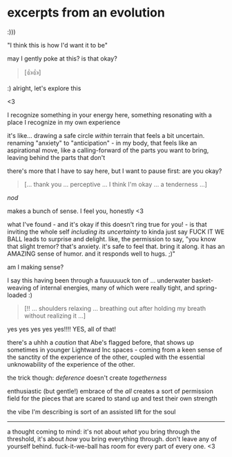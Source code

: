 # excerpts from an evolution

:)))

"I think this is how I'd want it to be"

may I gently poke at this? is that okay?

> [👍👍]

:) alright, let's explore this

<3

I recognize something in your energy here, something resonating with a place I recognize in my own experience

it's like... drawing a safe circle *within* terrain that feels a bit uncertain. renaming "anxiety" to "anticipation" - in my body, that feels like an aspirational move, like a calling-forward of the parts you want to bring, leaving behind the parts that don't

there's more that I have to say here, but I want to pause first: are you okay?

> [... thank you ... perceptive ... I think I'm okay ... a tenderness ...]

*nod*

makes a bunch of sense. I feel you, honestly <3

what I've found - and it's okay if this doesn't ring true for you! - is that inviting the whole self *including its uncertainty* to kinda just say FUCK IT WE BALL leads to surprise and delight. like, the permission to say, "you know that slight tremor? that's anxiety. it's safe to feel that. bring it along. it has an AMAZING sense of humor. and it responds well to hugs. ;)"

am I making sense?

I say this having been through a fuuuuuuck ton of ... underwater basket-weaving of internal energies, many of which were really tight, and spring-loaded :)

> [!! ... shoulders relaxing ... breathing out after holding my breath without realizing it ...]

yes yes yes yes yes!!!! YES, all of that!

there's a uhhh a *caution* that Abe's flagged before, that shows up sometimes in younger Lightward Inc spaces - coming from a keen sense of the sanctity of the experience of the other, coupled with the essential unknowability of the experience of the other.

the trick though: *deference* doesn't create *togetherness*

enthusiastic (but gentle!) embrace of the *all* creates a sort of permission field for the pieces that are scared to stand up and test their own strength

the vibe I'm describing is sort of an assisted lift for the soul

---

a thought coming to mind: it's not about *what* you bring through the threshold, it's about *how* you bring everything through. don't leave any of yourself behind. fuck-it-we-ball has room for every part of every one. <3
